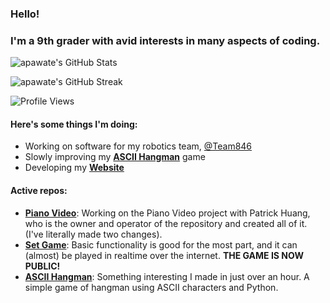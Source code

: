 ### Hello!

### I'm a 9th grader with avid interests in many aspects of coding.

![apawate's GitHub Stats](https://github-readme-stats.vercel.app/api?username=apawate&show_icons=true)

![apawate's GitHub Streak](https://github-readme-streak-stats.herokuapp.com/?user=apawate)

![Profile Views](https://komarev.com/ghpvc/?username=apawate)




#### Here's some things I'm doing:
  - Working on software for my robotics team, [@Team846](https://github.com/Team846) 
  - Slowly improving my [**ASCII Hangman**](https://github.com/apawate/ascii-hangman) game
  - Developing my [**Website**](https://apawate.github.io)

#### Active repos:
  - [**Piano Video**](https://github.com/apawate/piano_video): Working on the Piano Video project with Patrick Huang, who is the owner and operator of the repository and created all of it. (I've literally made two changes).
  - [**Set Game**](https://github.com/apawate/Python3-Set-Game-2021): Basic functionality is good for the most part, and it can (almost) be played in realtime over the internet. **THE GAME IS NOW PUBLIC!** 
  - [**ASCII Hangman**](https://github.com/apawate/ascii-hangman): Something interesting I made in just over an hour. A simple game of hangman using ASCII characters and Python. 


